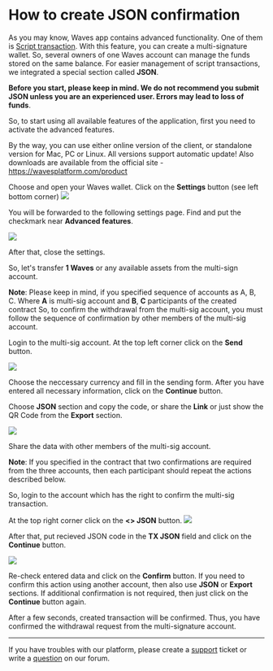 # ​How to create JSON confirmation

As you may know, Waves app contains advanced functionality. One of them is [Script transaction](/waves-client/advanced_features/script_transaction.md). With this feature, you can create a multi-signature wallet. So, several owners of one Waves account can manage the funds stored on the same balance. For easier management of script transactions, we integrated a special section called **JSON**.

**Before you start, please keep in mind. We do not recommend you submit JSON unless you are an experienced user. Errors may lead to loss of funds**.

So, to start using all available features of the application, first you need to activate the advanced features.

By the way, you can use either online version of the client, or standalone version for Mac, PC or Linux. All versions support automatic update!
Also downloads are available from the official site - https://wavesplatform.com/product

Choose and open your Waves wallet. Click on the **Settings** button (see left bottom corner) ![](/_assets/dark_mode_01.png)

You will be forwarded to the following settings page. Find and put the checkmark near **Advanced features**.

![](/_assets/advanced_features_01.png)

After that, close the settings.

So, let's transfer **1 Waves** or any available assets from the multi-sign account.

**Note**: Please keep in mind, if you specified sequence of accounts as A, B, C. Where **A** is multi-sig account and **B**, **C** participants of the created contract So, to confirm the withdrawal from the multi-sig account, you must follow the sequence of confirmation by other members of the multi-sig account.

Login to the multi-sig account. At the top left corner click on the **Send** button.

![](/_assets/json_01.png)

Choose the neccessary currency and fill in the sending form. After you have entered all necessary information, click on the **Continue** button.

Choose **JSON** section and copy the code, or share the **Link** or just show the QR Code from the **Export** section.

![](/_assets/json_03.png)

Share the data with other members of the multi-sig account.

**Note**: If you specified in the contract that two confirmations are required from the three accounts, then each participant should repeat the actions described below.

So, login to the account which has the right to confirm the multi-sig transaction.

At the top right corner click on the **<> JSON** button. ![](/_assets/json_02.png)

After that, put recieved JSON code in the **TX JSON** field and click on the **Continue** button.

![](/_assets/json_04.png)

Re-check entered data and click on the **Confirm** button. If you need to confirm this action using another account, then also use **JSON** or **Export** sections. If additional confirmation is not required, then just click on the **Continue** button again.

After a few seconds, created transaction will be confirmed. Thus, you have confirmed the withdrawal request from the multi-signature account.

___

If you have troubles with our platform, please create a [support](https://support.wavesplatform.com/) ticket or write a [question](https://forum.wavesplatform.com/) on our forum.
